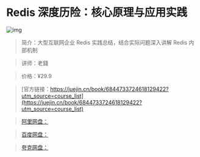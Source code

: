 # Redis 深度历险：核心原理与应用实践

![img](../../assets/164ea7de07b7f79e~tplv-t2oaga2asx-no-mark:280:280:200:280.png)

> 简介：大型互联网企业 Redis 实践总结，结合实际问题深入讲解 Redis 内部机制

> 讲师：老錢

> 价格：¥29.9

> [官方链接：https://juejin.cn/book/6844733724618129422?utm_source=course_list](https://juejin.cn/book/6844733724618129422?utm_source=course_list)

> [阿里网盘：]()

> [百度网盘：]()

> [夸克网盘：]()
